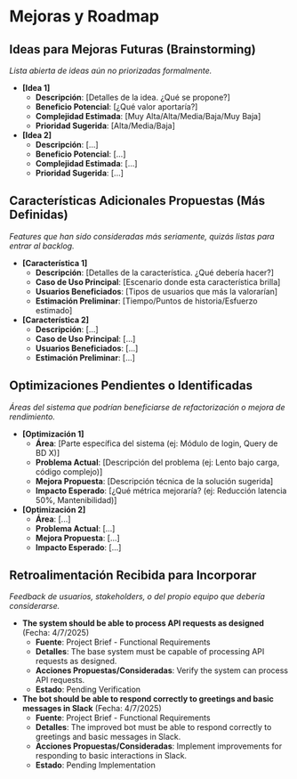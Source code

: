 # Mejoras y Roadmap

## Ideas para Mejoras Futuras (Brainstorming)
*Lista abierta de ideas aún no priorizadas formalmente.*
- **[Idea 1]**
  - **Descripción**: [Detalles de la idea. ¿Qué se propone?]
  - **Beneficio Potencial**: [¿Qué valor aportaría?]
  - **Complejidad Estimada**: [Muy Alta/Alta/Media/Baja/Muy Baja]
  - **Prioridad Sugerida**: [Alta/Media/Baja]
- **[Idea 2]**
  - **Descripción**: [...]
  - **Beneficio Potencial**: [...]
  - **Complejidad Estimada**: [...]
  - **Prioridad Sugerida**: [...]

## Características Adicionales Propuestas (Más Definidas)
*Features que han sido consideradas más seriamente, quizás listas para entrar al backlog.*
- **[Característica 1]**
  - **Descripción**: [Detalles de la característica. ¿Qué debería hacer?]
  - **Caso de Uso Principal**: [Escenario donde esta característica brilla]
  - **Usuarios Beneficiados**: [Tipos de usuarios que más la valorarían]
  - **Estimación Preliminar**: [Tiempo/Puntos de historia/Esfuerzo estimado]
- **[Característica 2]**
  - **Descripción**: [...]
  - **Caso de Uso Principal**: [...]
  - **Usuarios Beneficiados**: [...]
  - **Estimación Preliminar**: [...]

## Optimizaciones Pendientes o Identificadas
*Áreas del sistema que podrían beneficiarse de refactorización o mejora de rendimiento.*
- **[Optimización 1]**
  - **Área**: [Parte específica del sistema (ej: Módulo de login, Query de BD X)]
  - **Problema Actual**: [Descripción del problema (ej: Lento bajo carga, código complejo)]
  - **Mejora Propuesta**: [Descripción técnica de la solución sugerida]
  - **Impacto Esperado**: [¿Qué métrica mejoraría? (ej: Reducción latencia 50%, Mantenibilidad)]
- **[Optimización 2]**
  - **Área**: [...]
  - **Problema Actual**: [...]
  - **Mejora Propuesta**: [...]
  - **Impacto Esperado**: [...]

## Retroalimentación Recibida para Incorporar
*Feedback de usuarios, stakeholders, o del propio equipo que debería considerarse.*
- **The system should be able to process API requests as designed** (Fecha: 4/7/2025)
  - **Fuente**: Project Brief - Functional Requirements
  - **Detalles**: The base system must be capable of processing API requests as designed.
  - **Acciones Propuestas/Consideradas**: Verify the system can process API requests.
  - **Estado**: Pending Verification
- **The bot should be able to respond correctly to greetings and basic messages in Slack** (Fecha: 4/7/2025)
  - **Fuente**: Project Brief - Functional Requirements
  - **Detalles**: The improved bot must be able to respond correctly to greetings and basic messages in Slack.
  - **Acciones Propuestas/Consideradas**: Implement improvements for responding to basic interactions in Slack.
  - **Estado**: Pending Implementation
